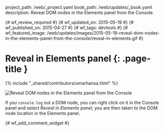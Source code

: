 project_path: /web/_project.yaml
book_path: /web/updates/_book.yaml
description: Reveal DOM nodes in the Elements panel from the Console.

{# wf_review_required #}
{# wf_updated_on: 2015-05-19 #}
{# wf_published_on: 2015-04-27 #}
{# wf_tags: devtools #}
{# wf_featured_image: /web/updates/images/2015-05-19-reveal-dom-nodes-in-the-elements-panel-from-the-console/reveal-in-elements.gif #}

# Reveal in Elements panel {: .page-title }

{% include "_shared/contributors/umarhansa.html" %}


<img src="/web/updates/images/2015-05-19-reveal-dom-nodes-in-the-elements-panel-from-the-console/reveal-in-elements.gif" alt="Reveal DOM nodes in the Elements panel from the Console">

If you <code>console.log</code> out a DOM node, you can right click on it in the Console panel and select <em>Reveal in Elements panel</em>, you are then taken to the DOM node location in the Elements panel.


{# wf_add_comment_widget #}
